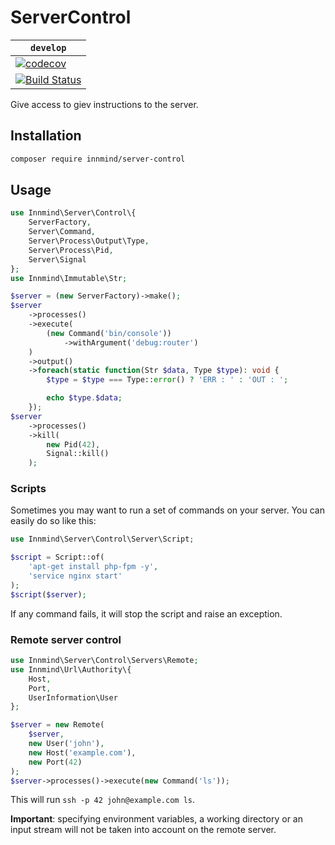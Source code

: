 # ServerControl

| `develop` |
|-----------|
| [![codecov](https://codecov.io/gh/Innmind/ServerControl/branch/develop/graph/badge.svg)](https://codecov.io/gh/Innmind/ServerControl) |
| [![Build Status](https://github.com/Innmind/ServerControl/workflows/CI/badge.svg)](https://github.com/Innmind/ServerControl/actions?query=workflow%3ACI) |

Give access to giev instructions to the server.

## Installation

```sh
composer require innmind/server-control
```

## Usage

```php
use Innmind\Server\Control\{
    ServerFactory,
    Server\Command,
    Server\Process\Output\Type,
    Server\Process\Pid,
    Server\Signal
};
use Innmind\Immutable\Str;

$server = (new ServerFactory)->make();
$server
    ->processes()
    ->execute(
        (new Command('bin/console'))
            ->withArgument('debug:router')
    )
    ->output()
    ->foreach(static function(Str $data, Type $type): void {
        $type = $type === Type::error() ? 'ERR : ' : 'OUT : ';

        echo $type.$data;
    });
$server
    ->processes()
    ->kill(
        new Pid(42),
        Signal::kill()
    );
```

### Scripts

Sometimes you may want to run a set of commands on your server. You can easily do so like this:

```php
use Innmind\Server\Control\Server\Script;

$script = Script::of(
    'apt-get install php-fpm -y',
    'service nginx start'
);
$script($server);
```

If any command fails, it will stop the script and raise an exception.

### Remote server control

```php
use Innmind\Server\Control\Servers\Remote;
use Innmind\Url\Authority\{
    Host,
    Port,
    UserInformation\User
};

$server = new Remote(
    $server,
    new User('john'),
    new Host('example.com'),
    new Port(42)
);
$server->processes()->execute(new Command('ls'));
```

This will run `ssh -p 42 john@example.com ls`.

**Important**: specifying environment variables, a working directory or an input stream will not be taken into account on the remote server.
